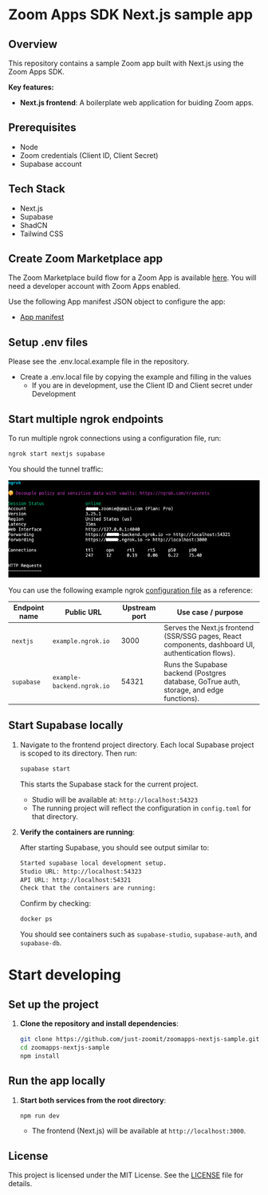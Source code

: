 # Zoom Apps SDK Next.js sample app

## Overview

This repository contains a sample Zoom app built with Next.js using the Zoom Apps SDK.

**Key features:**

* **Next.js frontend**: A boilerplate web application for buiding Zoom apps.  

## Prerequisites
* Node
* Zoom credentials (Client ID, Client Secret)
* Supabase account

## Tech Stack
* Next.js
* Supabase
* ShadCN
* Tailwind CSS

## Create Zoom Marketplace app 

The Zoom Marketplace build flow for a Zoom App is available [here](https://marketplace.zoom.us/develop/create). You will need a developer account with Zoom Apps enabled.

Use the following App manifest JSON object to configure the app:

* [App manifest](./AppManifest.md)

## Setup .env files
Please see the .env.local.example file in the repository.

* Create a .env.local file by copying the example and filling in the values
  * If you are in development, use the Client ID and Client secret under Development
## Start multiple ngrok endpoints

To run multiple ngrok connections using a configuration file, run:

```bash
ngrok start nextjs supabase
```

You should the tunnel traffic: 

![HTTPS tunnel](assets/ngrok-https-tunnel.png)

You can use the following example ngrok [configuration file](https://gist.github.com/just-zoomit/d07f988c54d89f71fcc6b2643aa1223c) as a reference:

| Endpoint name | Public URL                 | Upstream port | Use case / purpose                                                                                 |
| ------------- | -------------------------- | ------------- | -------------------------------------------------------------------------------------------------- |
| `nextjs`      | `example.ngrok.io`         | 3000          | Serves the Next.js frontend (SSR/SSG pages, React components, dashboard UI, authentication flows). |
| `supabase`    | `example-backend.ngrok.io` | 54321         | Runs the Supabase backend (Postgres database, GoTrue auth, storage, and edge functions).           |

## Start Supabase locally

1. Navigate to the frontend project directory. Each local Supabase project is scoped to its directory. Then run:

   ```bash
   supabase start
   ```

   This starts the Supabase stack for the current project.

   * Studio will be available at: `http://localhost:54323`
   * The running project will reflect the configuration in `config.toml` for that directory.

2. **Verify the containers are running**:

   After starting Supabase, you should see output similar to:

   ```bash
   Started supabase local development setup.
   Studio URL: http://localhost:54323
   API URL: http://localhost:54321
   Check that the containers are running:
   ```

   Confirm by checking:

   ```bash
   docker ps
   ```

   You should see containers such as `supabase-studio`, `supabase-auth`, and `supabase-db`.
   
# Start developing

## Set up the project

1. **Clone the repository and install dependencies**:

   ```bash
   git clone https://github.com/just-zoomit/zoomapps-nextjs-sample.git
   cd zoomapps-nextjs-sample
   npm install
   ```

## Run the app locally

1. **Start both services from the root directory**:

   ```bash
   npm run dev
   ```

   * The frontend (Next.js) will be available at `http://localhost:3000`.


## License

This project is licensed under the MIT License. See the [LICENSE](https://github.com/zoom/rtms-nextjs/tree/main?tab=License-1-ov-file) file for details.

